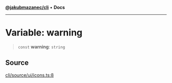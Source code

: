 [**@jakubmazanec/cli**](../../../README.md) • **Docs**

---

# Variable: warning

> `const` **warning**: `string`

## Source

[cli/source/ui/icons.ts:8](https://github.com/jakubmazanec/js-tools/blob/d8fb2f4f9576baa170e480eea0b247af3afdcd86/packages/cli/source/ui/icons.ts#L8)
